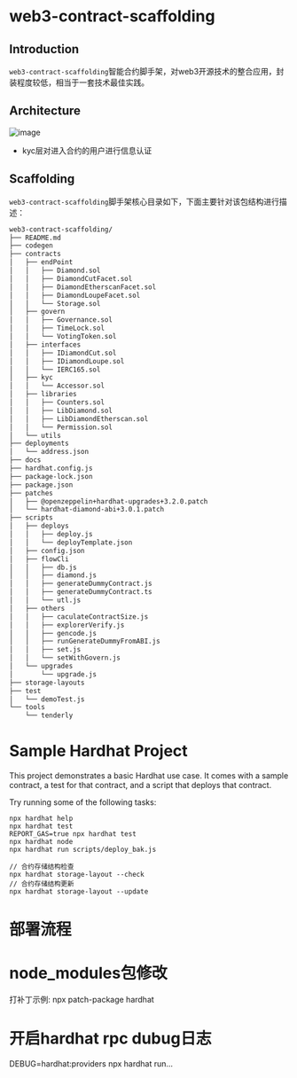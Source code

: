 # web3-contract-scaffolding

## Introduction

`web3-contract-scaffolding`智能合约脚手架，对web3开源技术的整合应用，封装程度较低，相当于一套技术最佳实践。

## Architecture
![image](docs/images/architecture.png)
- kyc层对进入合约的用户进行信息认证

## Scaffolding

`web3-contract-scaffolding`脚手架核心目录如下，下面主要针对该包结构进行描述：

```bash
web3-contract-scaffolding/
├── README.md
├── codegen
├── contracts
│   ├── endPoint
│   │   ├── Diamond.sol
│   │   ├── DiamondCutFacet.sol
│   │   ├── DiamondEtherscanFacet.sol
│   │   ├── DiamondLoupeFacet.sol
│   │   └── Storage.sol
│   ├── govern
│   │   ├── Governance.sol
│   │   ├── TimeLock.sol
│   │   └── VotingToken.sol
│   ├── interfaces
│   │   ├── IDiamondCut.sol
│   │   ├── IDiamondLoupe.sol
│   │   └── IERC165.sol
│   ├── kyc
│   │   └── Accessor.sol
│   ├── libraries
│   │   ├── Counters.sol
│   │   ├── LibDiamond.sol
│   │   ├── LibDiamondEtherscan.sol
│   │   └── Permission.sol
│   └── utils
├── deployments
│   └── address.json
├── docs
├── hardhat.config.js
├── package-lock.json
├── package.json
├── patches
│   ├── @openzeppelin+hardhat-upgrades+3.2.0.patch
│   └── hardhat-diamond-abi+3.0.1.patch
├── scripts
│   ├── deploys
│   │   ├── deploy.js
│   │   └── deployTemplate.json
│   ├── config.json
│   ├── flowCli
│   │   ├── db.js
│   │   ├── diamond.js
│   │   ├── generateDummyContract.js
│   │   ├── generateDummyContract.ts
│   │   └── utl.js
│   ├── others
│   │   ├── caculateContractSize.js
│   │   ├── explorerVerify.js
│   │   ├── gencode.js
│   │   ├── runGenerateDummyFromABI.js
│   │   ├── set.js
│   │   └── setWithGovern.js
│   └── upgrades
│       └── upgrade.js
├── storage-layouts
├── test
│   └── demoTest.js
└── tools
    └── tenderly

```

# Sample Hardhat Project
This project demonstrates a basic Hardhat use case. It comes with a sample contract, a test for that contract, and a script that deploys that contract.

Try running some of the following tasks:

```shell
npx hardhat help
npx hardhat test
REPORT_GAS=true npx hardhat test
npx hardhat node
npx hardhat run scripts/deploy_bak.js

// 合约存储结构检查
npx hardhat storage-layout --check
// 合约存储结构更新
npx hardhat storage-layout --update
```

# 部署流程

# node_modules包修改
打补丁示例:
npx patch-package hardhat

# 开启hardhat rpc dubug日志
DEBUG=hardhat:providers npx hardhat run...
